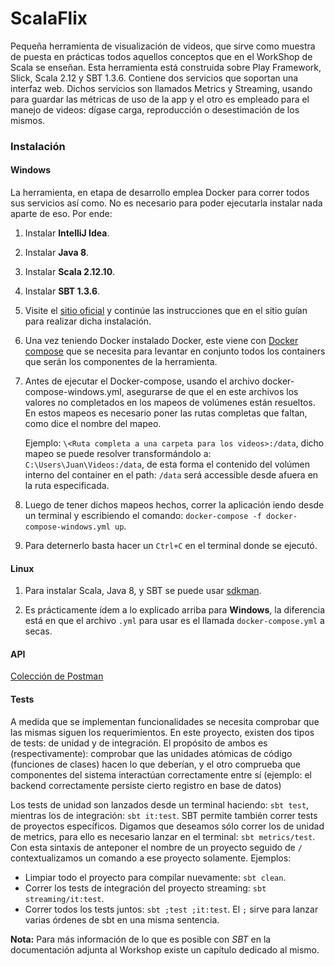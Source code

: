 # ScalaFlix

Pequeña herramienta de visualización de videos, que sirve como muestra de puesta en
prácticas todos aquellos conceptos que en el WorkShop de Scala se enseñan. Esta
herramienta está construida sobre Play Framework, Slick, Scala 2.12 y SBT 1.3.6.
Contiene dos servicios que soportan una interfaz web. Dichos servicios son llamados
Metrics y Streaming, usando para guardar las métricas de uso de la app y el otro
es empleado para el manejo de videos: dígase carga, reproducción o desestimación de
los mismos.

### Instalación

#### Windows

La herramienta, en etapa de desarrollo emplea Docker para correr todos sus 
servicios así como. No es necesario para poder ejecutarla instalar nada aparte de
eso. Por ende:

1. Instalar **IntelliJ Idea**.

2. Instalar **Java 8**.

3. Instalar **Scala 2.12.10**.

4. Instalar **SBT 1.3.6**.
 
5. Visite el [sitio oficial](https://docs.docker.com/docker-for-windows/install/)
   y continúe las instrucciones que en el sitio guían para realizar dicha
   instalación.

6. Una vez teniendo Docker instalado Docker, este viene con
   [Docker compose](https://docs.docker.com/compose/) que se necesita para levantar
   en conjunto todos los containers que serán los componentes de la herramienta.
  
7. Antes de ejecutar el Docker-compose, usando el archivo docker-compose-windows.yml,
   asegurarse de que el en este archivos los valores no completados en los mapeos
   de volúmenes están resueltos. En estos mapeos es necesario poner las rutas
   completas que faltan, como dice el nombre del mapeo.
  
   Ejemplo:
   `\<Ruta completa a una carpeta para los videos>:/data`, dicho mapeo
   se puede resolver transformándolo a: 
   `C:\Users\Juan\Videos:/data`, de esta forma el contenido del volúmen interno 
   del container en el path: `/data` será accessible desde afuera en la ruta
   especificada.

8. Luego de tener dichos mapeos hechos, correr la aplicación iendo desde un terminal
   y escribiendo el comando: `docker-compose -f docker-compose-windows.yml up`.
  
9. Para deternerlo basta hacer un `Ctrl+C` en el terminal donde se ejecutó.

#### Linux

1. Para instalar Scala, Java 8, y SBT se puede usar [sdkman](https://sdkman.io/).

2. Es prácticamente ídem a lo explicado arriba para **Windows**, la diferencia está en
que el archivo `.yml` para usar es el llamada `docker-compose.yml` a secas.

#### API

[Colección de Postman](https://www.getpostman.com/collections/8164c6f0cf07560a0a8f)

#### Tests

A medida que se implementan funcionalidades se necesita comprobar que las mismas
siguen los requerimientos. En este proyecto, existen dos tipos de tests: de unidad
y de integración. El propósito de ambos es (respectivamente): comprobar que las
unidades atómicas de código (funciones de clases) hacen lo que deberían, y el otro
comprueba que componentes del sistema interactúan correctamente entre sí (ejemplo:
el backend correctamente persiste cierto registro en base de datos) 

Los tests de unidad son lanzados desde un terminal haciendo: `sbt test`, mientras
los de integración: `sbt it:test`. SBT permite también correr tests de proyectos
específicos. Digamos que deseamos sólo correr los de unidad de metrics, para ello
es necesario lanzar en el terminal: `sbt metrics/test`. Con esta sintaxis de
anteponer el nombre de un proyecto seguido de `/` contextualizamos un comando a
ese proyecto solamente. Ejemplos:

* Limpiar todo el proyecto para compilar nuevamente: `sbt clean`.
* Correr los tests de integración del proyecto streaming: `sbt streaming/it:test`.
* Correr todos los tests juntos: `sbt ;test ;it:test`. El `;` sirve para lanzar
varias órdenes de sbt en una misma sentencia.

**Nota:** Para más información de lo que es posible con *SBT* en la documentación
adjunta al Workshop existe un capítulo dedicado al mismo.
